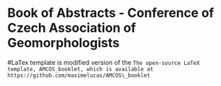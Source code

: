 # Book of Abstracts - Conference of Czech Association of Geomorphologists


#LaTex template is modified version of the `The open-source LaTeX template, AMCOS_booklet, which is available at https://github.com/maximelucas/AMCOS\_booklet`  


